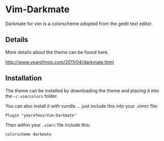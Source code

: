 # Vim-Darkmate

Darkmate for vim is a colorscheme adopted from the gedit text editor.

## Details

More details about the theme can be found here.

http://www.yearofmoo.com/2011/04/darkmate.html

## Installation

The theme can be installed by downloading the theme and placing it into the `~/.vim/colors` folder.

You can also install it with vundle ... just include this into your .vimrc file:

```vimrc
Plugin "yearofmoo/Vim-Darkmate"
```

Then within your `.vimrc` file include this:

```vimrc
colorscheme darkmate
```
